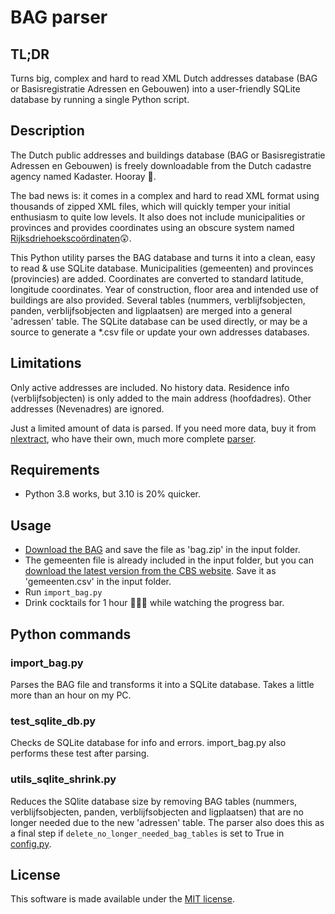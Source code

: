 # BAG parser

## TL;DR
Turns big, complex and hard to read XML Dutch addresses database (BAG or Basisregistratie Adressen en Gebouwen) into a 
user-friendly SQLite database by running a single Python script.

## Description ##

The Dutch public addresses and buildings database (BAG or Basisregistratie Adressen en Gebouwen) is freely downloadable
from the Dutch cadastre agency named Kadaster. Hooray 🙂. 

The bad news is: it comes in a complex and hard to read XML format using thousands of zipped XML files, 
which will quickly temper your initial enthusiasm to quite low levels. 
It also does not include municipalities or provinces and provides coordinates using an obscure system named 
 [Rijksdriehoekscoördinaten](https://nl.wikipedia.org/wiki/Rijksdriehoeksco%C3%B6rdinaten)😲. 

This Python utility parses the BAG database and turns it into a clean, easy to read & use SQLite database.
Municipalities (gemeenten) and provinces (provincies) are added. Coordinates are converted to standard latitude, 
longitude coordinates. Year of construction, floor area and intended use of buildings are also provided. Several 
tables (nummers, verblijfsobjecten, panden, verblijfsobjecten and ligplaatsen) are merged into a general 'adressen'
table. The SQLite database can be used directly, or may be a source to generate a *.csv file or update your own addresses 
databases.  

## Limitations ##
Only active addresses are included. No history data. 
Residence info (verblijfsobjecten) is only added to the main address (hoofdadres). 
Other addresses (Nevenadres) are ignored.

Just a limited amount of data is parsed. If you need more data, buy it from [nlextract](https://nlextract.nl/), who
have their own, much more complete [parser](https://github.com/nlextract/NLExtract).


## Requirements ##
* Python 3.8 works, but 3.10 is 20% quicker.

## Usage ##
* [Download the BAG](https://www.kadaster.nl/zakelijk/producten/adressen-en-gebouwen/bag-2.0-extract) and save the file as 'bag.zip' in the input folder.
* The gemeenten file is already included in the input folder, but you can [download the latest version from the CBS website](https://www.cbs.nl/nl-nl/onze-diensten/methoden/classificaties/overig/gemeentelijke-indelingen-per-jaar). Save it as 'gemeenten.csv' in the input folder.
* Run `import_bag.py`
* Drink cocktails for 1 hour 🌴🍹😎 while watching the progress bar.

## Python commands ##

### import_bag.py ###
Parses the BAG file and transforms it into a SQLite database. Takes a little more than an hour on my PC.

### test_sqlite_db.py ###
Checks de SQLite database for info and errors. import_bag.py also performs these test after parsing.

### utils_sqlite_shrink.py ###
Reduces the SQlite database size by removing BAG tables (nummers, verblijfsobjecten, panden, verblijfsobjecten and ligplaatsen) 
that are no longer needed due to the new 'adressen' table.
The parser also does this as a final step if `delete_no_longer_needed_bag_tables` is set to True in [config.py](config.py).

## License ##
This software is made available under the [MIT license](LICENSE).